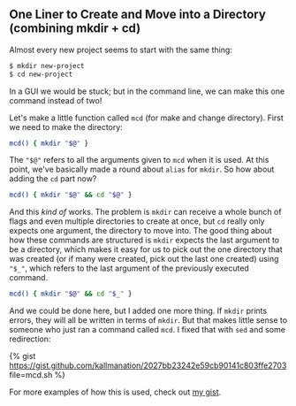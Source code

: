## One Liner to Create and Move into a Directory (combining mkdir + cd)

Almost every new project seems to start with the same thing:

```sh
$ mkdir new-project
$ cd new-project
```

In a GUI we would be stuck; but in the command line, we can make this one command instead of two!

Let's make a little function called `mcd` (for make and change directory). First we need to make the directory:

```sh
mcd() { mkdir "$@" }
```

The `"$@"` refers to all the arguments given to `mcd` when it is used. At this point, we've basically made a round about `alias` for `mkdir`. So how about adding the `cd` part now?

```sh
mcd() { mkdir "$@" && cd "$@" }
```

And this _kind of_ works. The problem is `mkdir` can receive a whole bunch of flags and even multiple directories to create at once, but `cd` really only expects one argument, the directory to move into. The good thing about how these commands are structured is `mkdir` expects the last argument to be a directory, which makes it easy for us to pick out the one directory that was created (or if many were created, pick out the last one created) using `"$_"`, which refers to the last argument of the previously executed command.

```sh
mcd() { mkdir "$@" && cd "$_" }
```

And we could be done here, but I added one more thing. If `mkdir` prints errors, they will all be written in terms of `mkdir`. But that makes little sense to someone who just ran a command called `mcd`. I fixed that with `sed` and some redirection:

{% gist https://gist.github.com/kallmanation/2027bb23242e59cb90141c803ffe2703 file=mcd.sh %}

For more examples of how this is used, check out [my gist](https://gist.github.com/kallmanation/2027bb23242e59cb90141c803ffe2703).
